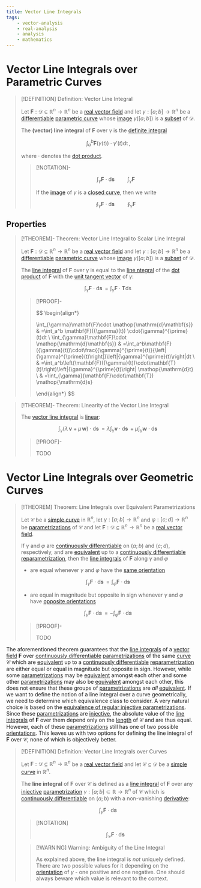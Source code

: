 ```yaml
---
title: Vector Line Integrals
tags:
    - vector-analysis
    - real-analysis
    - analysis
    - mathematics
---
```


# Vector Line Integrals over Parametric Curves

>[!DEFINITION] Definition: Vector Line Integral
>
>Let $\mathbf{F}: \mathcal{D} \subseteq \mathbb{R}^n \to \mathbb{R}^n$ be a [real vector field](../Real%20Vector%20Field.md) and let $\gamma: [a;b] \to \mathbb{R}^n$ be a [differentiable](../../../Real%20Vector%20Functions/Parametric%20Curves/Differentiation/Differentiability%20of%20Parametric%20Curves.md) [parametric curve](../../../Real%20Vector%20Functions/Parametric%20Curves/Parametric%20Curve.md) whose [image](../../../../Functions/Functions.md) $\gamma([a;b])$ is a [subset](../../../../../Set%20Theory/Sets.md) of $\mathcal{D}$.
>
>The **(vector) line integral** of $\mathbf{F}$ over $\gamma$ is the [definite integral](../../../Real%20Functions/Integration/Definite%20Integrals.md) 
>
>$$
>\int_a^b \mathbf{F}(\gamma(t)) \cdot \gamma'(t) \mathop{\mathrm{d}t},
>$$
>
>where $\cdot$ denotes the [dot product](../../../../../Algebra/Linear%20Algebra/Matrices/Row%20and%20Column%20Vectors/Real%20Vectors/Real%20Dot%20Product.md).
>
>>[!NOTATION]-
>>
>>$$
>>\int_{\gamma} \mathbf{F} \cdot \mathop{\mathrm{d}\mathbf{s}} \qquad \int_{\gamma} \mathbf{F}
>>$$
>>
>>If the [image](../../../../Functions/Functions.md) of $\gamma$ is a [closed curve](../../../../../Geometry/Euclidean%20Geometry/Curves/Curves.md#Closed%20Curves), then we write
>>
>>$$
>>\oint_{\gamma} \mathbf{F} \cdot \mathop{\mathrm{d}\mathbf{s}} \qquad \oint_{\gamma} \mathbf{F}
>>$$
>>
>

## Properties

>[!THEOREM]- Theorem: Vector Line Integral to Scalar Line Integral
>
>Let $\mathbf{F}: \mathcal{D} \subseteq \mathbb{R}^n \to \mathbb{R}^n$ be a [real vector field](../Real%20Vector%20Field.md) and let $\gamma: [a;b] \to \mathbb{R}^n$ be a [differentiable](../../../Real%20Vector%20Functions/Parametric%20Curves/Differentiation/Differentiability%20of%20Parametric%20Curves.md) [parametric curve](../../../Real%20Vector%20Functions/Parametric%20Curves/Parametric%20Curve.md) whose [image](../../../../Functions/Functions.md) $\gamma([a;b])$ is a [subset](../../../../../Set%20Theory/Sets.md) of $\mathcal{D}$.
>
>The [line integral](Vector%20Line%20Integrals.md) of $\mathbf{F}$ over $\gamma$ is equal to the [line ntegral](../../../Real%20Vector%20Functions/Scalar%20Fields/Integration/Scalar%20Line%20Integrals.md) of the [dot product](../../../../../Algebra/Linear%20Algebra/Matrices/Row%20and%20Column%20Vectors/Real%20Vectors/Real%20Dot%20Product.md) of $\mathbf{F}$ with the [unit tangent vector](../../../../../Geometry/Euclidean%20Geometry/Curves/Parametrization.md) of $\gamma$:
>
>$$
>\int_{\gamma} \mathbf{F} \cdot \mathop{\mathrm{d}\mathbf{s}} = \int_{\gamma} \mathbf{F} \cdot \mathbf{T} \mathop{\mathrm{d}s}
>$$
>
>>[!PROOF]-
>>
>>$$
>>\begin{align*}
>>
>>\int_{\gamma}\mathbf{F}\cdot \mathop{\mathrm{d}\mathbf{s}} & =\int_a^b \mathbf{F}({\gamma}(t)) \cdot{\gamma}^{\prime}(t)dt \\
>>\int_{\gamma}\mathbf{F}\cdot \mathop{\mathrm{d}\mathbf{s}} & =\int_a^b\mathbf{F}({\gamma}(t))\cdot\frac{{\gamma}^{\prime}(t)}{\left\|{\gamma}^{\prime}(t)\right\|}\left\|{\gamma}^{\prime}(t)\right\|dt \\
>>& =\int_a^b\left(\mathbf{F}({\gamma}(t))\cdot\mathbf{T}(t)\right)\left\|{\gamma}^{\prime}(t)\right\| \mathop{\mathrm{d}t} \\
>>& =\int_{\gamma}(\mathbf{F}\cdot\mathbf{T}) \mathop{\mathrm{d}s}
>>
>>\end{align*}
>>$$
>>
>

>[!THEOREM]- Theorem: Linearity of the Vector Line Integral
>
>The [vector line integral](Vector%20Line%20Integrals.md) is [linear](../../../../../Algebra/Linear%20Algebra/Linear%20Transformations/Linear%20Transformation.md):
>
>$$
>\int_{\gamma} (\lambda\, \boldsymbol{v} +\mu \, \boldsymbol{w})\cdot\mathop{\mathrm{d}\boldsymbol{s}} = \lambda\int_{\gamma} \boldsymbol{v}\cdot\mathop{\mathrm{d}\boldsymbol{s}} + \mu \int_{\gamma} \boldsymbol{w}\cdot \mathop{\mathrm{d}\boldsymbol{s}}
>$$
>
>>[!PROOF]-
>>
>>TODO
>>
>

# Vector Line Integrals over Geometric Curves

>[!THEOREM] Theorem: Line Integrals over Equivalent Parametrizations
>
>Let $\mathcal{C}$ be a [simple curve](../../../../../Geometry/Euclidean%20Geometry/Curves/Curves.md#Simple%20Curves) in $\mathbb{R}^n$, let $\gamma: [a;b] \to \mathbb{R}^n$ and $\varphi: [c;d] \to \mathbb{R}^n$ be [parametrizations](../../../../../Geometry/Euclidean%20Geometry/Curves/Curves.md#Parametrizations) of $\mathcal{C}$ and let $\mathbf{F}: \mathcal{D} \subseteq \mathbb{R}^n \to \mathbb{R}^n$ be a [real vector field](../Real%20Vector%20Field.md).
>
>If $\gamma$ and $\varphi$ are [continuously differentiable](../../Parametric%20Curves/Differentiation/Differentiability%20of%20Parametric%20Curves.md) on $(a;b)$ and $(c;d)$, respectively, and are [equivalent](../../../../../Geometry/Euclidean%20Geometry/Curves/Curves.md#Equivalence%20of%20Parametrizations) up to a [continuously differentiable](../../../Real%20Functions/Differentiability.md) [reparametrization](../../../../../Geometry/Euclidean%20Geometry/Curves/Curves.md), then the [line integrals](Vector%20Line%20Integrals.md) of $\mathbf{F}$ along $\gamma$ and $\varphi$
>
>-  are equal whenever $\gamma$ and $\varphi$ have the [same orientation](../../../../../Geometry/Euclidean%20Geometry/Curves/Curves.md#Orientation%20of%20Equivalent%20Parametrizations)
>
>$$
>\int_{\gamma} \mathbf{F} \cdot \mathop{\mathrm{d}\mathbf{s}} = \int_{\varphi} \mathbf{F} \cdot \mathop{\mathrm{d}\mathbf{s}}
>$$
>
>- are equal in magnitude but opposite in sign whenever $\gamma$ and $\varphi$ have [opposite orientations](../../../../../Geometry/Euclidean%20Geometry/Curves/Curves.md#Orientation%20of%20Equivalent%20Parametrizations)
>
>$$
>\int_{\gamma} \mathbf{F} \cdot \mathop{\mathrm{d}\mathbf{s}} = -\int_{\varphi} \mathbf{F} \cdot \mathop{\mathrm{d}\mathbf{s}}
>$$
>
>>[!PROOF]-
>>
>>TODO
>>
>

The aforementioned theorem guarantees that the [line integrals](Vector%20Line%20Integrals.md) of a [vector field](../Real%20Vector%20Field.md) $\mathbf{F}$ over [continuously differentiable](../../Parametric%20Curves/Differentiation/Differentiability%20of%20Parametric%20Curves.md) [parametrizations](../../../../../Geometry/Euclidean%20Geometry/Curves/Curves.md#Parametrizations) of the same [curve](../../../../../Geometry/Euclidean%20Geometry/Curves/Curves.md) $\mathcal{C}$ which are [equivalent](../../../../../Geometry/Euclidean%20Geometry/Curves/Curves.md#Equivalence%20of%20Parametrizations) up to a [continuously differentiable](../../../Real%20Functions/Differentiability.md) [reparametrization](../../../../../Geometry/Euclidean%20Geometry/Curves/Curves.md) are either equal or equal in magnitude but opposite in sign. However, while some [parametrizations](../../../../../Geometry/Euclidean%20Geometry/Curves/Curves.md#Parametrizations) may be [equivalent](../../../../../Geometry/Euclidean%20Geometry/Curves/Curves.md#Equivalence%20of%20Parametrizations) amongst each other and some other [parametrizations](../../../../../Geometry/Euclidean%20Geometry/Curves/Curves.md#Parametrizations) may also be [equivalent](../../../../../Geometry/Euclidean%20Geometry/Curves/Curves.md#Equivalence%20of%20Parametrizations) amongst each other, this does not ensure that these groups of [parametrizations](../../../../../Geometry/Euclidean%20Geometry/Curves/Curves.md#Parametrizations) are *all* [equivalent](../../../../../Geometry/Euclidean%20Geometry/Curves/Curves.md#Equivalence%20of%20Parametrizations). If we want to define the notion of a line integral over a curve geometrically, we need to determine which equivalence class to consider. A very natural choice is based on the [equivalence of regular injective parametrizations](../../../../../Geometry/Euclidean%20Geometry/Curves/Curves.md#Equivalence%20of%20Parametrizations). Since these [parametrizations](../../../../../Geometry/Euclidean%20Geometry/Curves/Curves.md#Parametrizatoins) are [injective](../../../../Functions/Injections,%20Surjections%20and%20Bijections.md), the absolute value of the [line integrals](Vector%20Line%20Integrals.md) of $\mathbf{F}$ over them depend only on the [length](../../../../../Geometry/Euclidean%20Geometry/Curves/Curves.md) of $\mathcal{C}$ and are thus equal. However, each of these [parametrizations](../../../../../Geometry/Euclidean%20Geometry/Curves/Curves.md#Parametrizations) still has one of two possible [orientations](../../../../../Geometry/Euclidean%20Geometry/Curves/Curves.md#Orientation%20of%20Equivalent%20Parametrizations). This leaves us with two options for defining the line integral of $\mathbf{F}$ over $\mathcal{C}$, none of which is objectively better. 

>[!DEFINITION] Definition: Vector Line Integrals over Curves
>
>Let $\mathbf{F}: \mathcal{D} \subseteq \mathbb{R}^n \to \mathbb{R}^n$ be a [real vector field](../Real%20Vector%20Field.md) and let $\mathcal{C} \subseteq \mathcal{D}$ be a [simple curve](../../../../../Geometry/Euclidean%20Geometry/Curves/Curves.md#Simple%20Curves) in $\mathbb{R}^n$.
>
>The **line integral** of $\mathbf{F}$ over $\mathcal{C}$ is defined as a [line integral](Vector%20Line%20Integrals.md) of $\mathbf{F}$ over any [injective](../../../../Functions/Injections,%20Surjections%20and%20Bijections.md) [parametrization](../../../../../Geometry/Euclidean%20Geometry/Curves/Curves.md#Parametrizations) $\gamma: [a;b] \subset \mathbb{R} \to \mathbb{R}^n$ of $\mathcal{C}$ which is [continuously differentiable](../../Parametric%20Curves/Differentiation/Differentiability%20of%20Parametric%20Curves.md) on $(a;b)$ with a non-vanishing [derivative](../../Parametric%20Curves/Differentiation/Differentiability%20of%20Parametric%20Curves.md):
>
>$$
>\int_{\gamma} \mathbf{F} \cdot \mathop{\mathrm{d}\mathbf{s}}
>$$
>
>>[!NOTATION]
>>
>>$$
>>\int_{\mathcal{C}} \mathbf{F} \cdot \mathop{\mathrm{d}\mathbf{s}}
>>$$
>>
>
>>[!WARNING] Warning: Ambiguity of the Line Integral
>>
>>As explained above, the line integral is *not* uniquely defined. There are two possible values for it depending on the [orientation](../../../../../Geometry/Euclidean%20Geometry/Curves/Curves.md#Orientation%20of%20Equivalent%20Parametrizations) of $\gamma$ - one positive and one negative. One should always beware which value is relevant to the context.
>>
>
